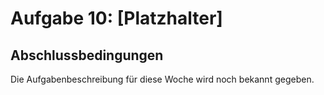 # Aufgabe 10: [Platzhalter]

## Abschlussbedingungen

Die Aufgabenbeschreibung für diese Woche wird noch bekannt gegeben.